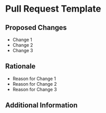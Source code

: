 # Pull Request Template

## Proposed Changes

<!-- List your changes in a detailed, point-by-point format. -->

- Change 1
- Change 2
- Change 3

## Rationale

<!-- Explain the reasoning behind each change. Why is it necessary? -->

- Reason for Change 1
- Reason for Change 2
- Reason for Change 3

## Additional Information

<!-- Add any other context or screenshots about the feature request here. -->
